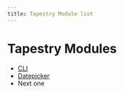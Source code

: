 ```yaml
---
title: Tapestry Module list
---
```


# Tapestry Modules

* [CLI](tapestry-cli/description)
* [Datepicker](tapestry-datepicker/description)
* Next one
